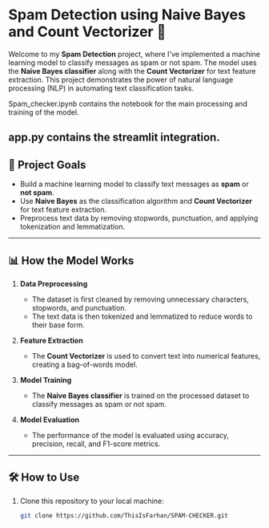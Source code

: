 # Spam Detection using Naive Bayes and Count Vectorizer 📧

Welcome to my **Spam Detection** project, where I've implemented a machine learning model to classify messages as spam or not spam. The model uses the **Naive Bayes classifier** along with the **Count Vectorizer** for text feature extraction. This project demonstrates the power of natural language processing (NLP) in automating text classification tasks.

Spam_checker.ipynb contains the notebook for the main processing and training of the model.

app.py contains the streamlit integration.
---

## 🎯 Project Goals

- Build a machine learning model to classify text messages as **spam** or **not spam**.
- Use **Naive Bayes** as the classification algorithm and **Count Vectorizer** for text feature extraction.
- Preprocess text data by removing stopwords, punctuation, and applying tokenization and lemmatization.

---

## 📊 How the Model Works

1. **Data Preprocessing**  
   - The dataset is first cleaned by removing unnecessary characters, stopwords, and punctuation.
   - The text data is then tokenized and lemmatized to reduce words to their base form.

2. **Feature Extraction**  
   - The **Count Vectorizer** is used to convert text into numerical features, creating a bag-of-words model.

3. **Model Training**  
   - The **Naive Bayes classifier** is trained on the processed dataset to classify messages as spam or not spam.

4. **Model Evaluation**  
   - The performance of the model is evaluated using accuracy, precision, recall, and F1-score metrics.

---

## 🛠️ How to Use

1. Clone this repository to your local machine:
   ```bash
   git clone https://github.com/ThisIsFarhan/SPAM-CHECKER.git
